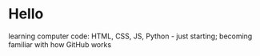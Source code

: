 # Hello
learning computer code: HTML, CSS, JS, Python - just starting;
becoming familiar with how GitHub works
